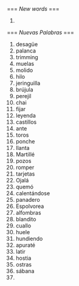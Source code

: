 === *New words* ===

1. 

=== *Nuevas Palabras* ===

1. desagüe
2. palanca
3. trimming
4. muelas
5. molido
6. hilo
7. jeringuilla
8. brújula
9. perejil
10. chai
11. fijar
12. leyenda
13. castillos
14. ante
15. toros
16. ponche
17. llanta
18. Martillé
19. pozos
20. romper
21. tarjetas
22. Ojalá
23. quemó
24. calentándose
25. panadero
26. Espolvorea   
27. alfombras
28. blandito
29. cuallo
30. huele
31. hundiendo
32. apuraté
33. latir
34. hostia
35. ostras
36. sábana
37. 
